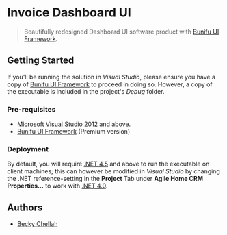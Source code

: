# Invoice Dashboard UI

> Beautifully redesigned Dashboard UI software product with [Bunifu UI Framework](https://devtools.bunifu.co.ke/).

## Getting Started

If you'll be running the solution in *Visual Studio*, please ensure you have a copy of [Bunifu UI Framework](https://devtools.bunifu.co.ke/) to proceed in doing so. However, a copy of the executable is included in the project's *Debug* folder.

### Pre-requisites

- [Microsoft Visual Studio 2012](https://www.visualstudio.com/) and above.
- [Bunifu UI Framework](https://devtools.bunifu.co.ke/) (Premium version)

### Deployment

By default, you will require [.NET 4.5](https://docs.microsoft.com/en-us/dotnet/framework/install/guide-for-developers) and above to run the executable on client machines; this can however be modified in *Visual Studio* by changing the .NET reference-setting in the **Project** Tab under **Agile Home CRM Properties...** to work with [.NET 4.0](https://docs.microsoft.com/en-us/dotnet/framework/install/guide-for-developers).

## Authors

- [Becky Chellah](https://github.com/Beckychellah)
